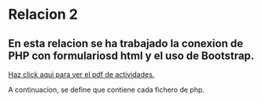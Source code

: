 # Relacion 2
## En esta relacion se ha trabajado la conexion de PHP con formulariosd html y el uso de Bootstrap.

[Haz click aqui para ver el pdf de actividades.](./2-relación-formulariosyestilo-comentada.pdf)

A continuacion, se define que contiene cada fichero de php.
